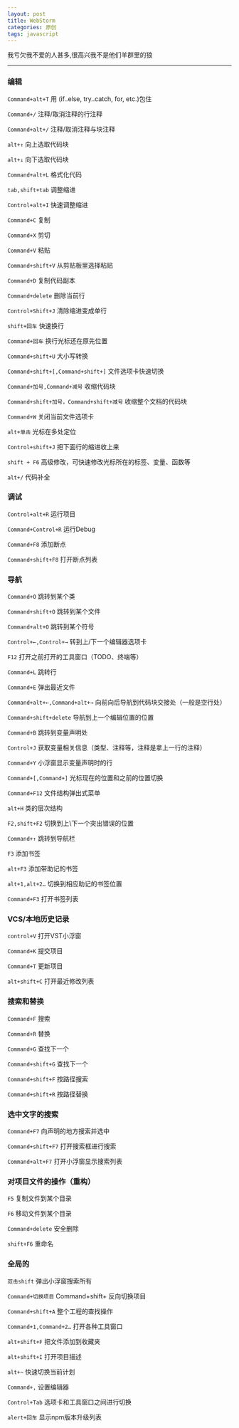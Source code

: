```yaml
---
layout: post
title: WebStorm
categories: 原创
tags: javascript
---
```


我亏欠我不爱的人甚多,很高兴我不是他们羊群里的狼

<!--more-->

* * *

### 编辑

`Command+alt+T` 用 (if..else, try..catch, for, etc.)包住

`Command+/` 注释/取消注释的行注释

`Command+alt+/` 注释/取消注释与块注释

`alt+↑` 向上选取代码块

`alt+↓` 向下选取代码块

`Command+alt+L` 格式化代码

`tab,shift+tab` 调整缩进

`Control+alt+I` 快速调整缩进

`Command+C` 复制

`Command+X` 剪切

`Command+V` 粘贴

`Command+shift+V` 从剪贴板里选择粘贴

`Command+D` 复制代码副本

`Command+delete` 删除当前行

`Control+Shift+J` 清除缩进变成单行

`shift+回车` 快速换行

`Command+回车` 换行光标还在原先位置

`Command+shift+U` 大小写转换

`Command+shift+[,Command+shift+]`          文件选项卡快速切换

`Command+加号,Command+减号` 收缩代码块

`Command+shift+加号，Command+shift+减号`     收缩整个文档的代码块

`Command+W` 关闭当前文件选项卡

`alt+单击` 光标在多处定位

`Control+shift+J` 把下面行的缩进收上来

`shift + F6` 高级修改，可快速修改光标所在的标签、变量、函数等

`alt+/` 代码补全

### 调试

`Control+alt+R` 运行项目

`Command+Control+R` 运行Debug

`Command+F8` 添加断点

`Command+shift+F8` 打开断点列表

### 导航

`Command+O` 跳转到某个类

`Command+shift+O` 跳转到某个文件

`Command+alt+O` 跳转到某个符号

`Control+←,Control+→` 转到上/下一个编辑器选项卡

`F12` 打开之前打开的工具窗口（TODO、终端等）

`Command+L` 跳转行

`Command+E` 弹出最近文件

`Command+alt+←,Command+alt+→` 向前向后导航到代码块交接处（一般是空行处）

`Command+shift+delete` 导航到上一个编辑位置的位置

`Command+B` 跳转到变量声明处

`Control+J` 获取变量相关信息（类型、注释等，注释是拿上一行的注释）

`Command+Y` 小浮窗显示变量声明时的行

`Command+[,Command+]` 光标现在的位置和之前的位置切换

`Command+F12` 文件结构弹出式菜单

`alt+H` 类的层次结构

`F2,shift+F2` 切换到上\下一个突出错误的位置

`Command+↑` 跳转到导航栏

`F3` 添加书签

`alt+F3` 添加带助记的书签

`alt+1,alt+2…` 切换到相应助记的书签位置

`Command+F3` 打开书签列表

### VCS/本地历史记录

`control+V` 打开VST小浮窗

`Command+K` 提交项目

`Command+T` 更新项目

`alt+shift+C` 打开最近修改列表

### 搜索和替换

`Command+F` 搜索

`Command+R` 替换

`Command+G` 查找下一个

`Command+shift+G` 查找下一个

`Command+shift+F` 按路径搜索

`Command+shift+R` 按路径替换

### 选中文字的搜索

`Command+F7` 向声明的地方搜索并选中

`Command+shift+F7` 打开搜索框进行搜索

`Command+alt+F7` 打开小浮窗显示搜索列表

### 对项目文件的操作（重构）

`F5` 复制文件到某个目录

`F6` 移动文件到某个目录

`Command+delete` 安全删除

`shift+F6` 重命名

### 全局的

`双击shift` 弹出小浮窗搜索所有

`Command+切换项目` Command+shift+ 反向切换项目

`Command+shift+A` 整个工程的查找操作

`Command+1,Command+2…` 打开各种工具窗口

`alt+shift+F` 把文件添加到收藏夹

`alt+shift+I` 打开项目描述

`alt+~` 快速切换当前计划

`Command+,` 设置编辑器

`Control+Tab` 选项卡和工具窗口之间进行切换

`alert+回车` 显示npm版本升级列表

